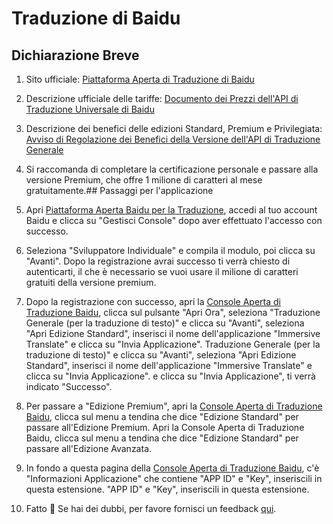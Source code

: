 # Traduzione di Baidu

## Dichiarazione Breve

1. Sito ufficiale: [Piattaforma Aperta di Traduzione di Baidu](https://fanyi-api.baidu.com/)
2. Descrizione ufficiale delle tariffe: [Documento dei Prezzi dell'API di Traduzione Universale di Baidu](https://fanyi-api.baidu.com/product/112)
3. Descrizione dei benefici delle edizioni Standard, Premium e Privilegiata: [Avviso di Regolazione dei Benefici della Versione dell'API di Traduzione Generale](https://fanyi-api.baidu.com/doc/8)
4. Si raccomanda di completare la certificazione personale e passare alla versione Premium, che offre 1 milione di caratteri al mese gratuitamente.## Passaggi per l'applicazione

1. Apri [Piattaforma Aperta Baidu per la Traduzione](https://fanyi-api.baidu.com/), accedi al tuo account Baidu e clicca su "Gestisci Console" dopo aver effettuato l'accesso con successo.
2. Seleziona "Sviluppatore Individuale" e compila il modulo, poi clicca su "Avanti". Dopo la registrazione avrai successo ti verrà chiesto di autenticarti, il che è necessario se vuoi usare il milione di caratteri gratuiti della versione premium.
3. Dopo la registrazione con successo, apri la [Console Aperta di Traduzione Baidu](https://fanyi-api.baidu.com/api/trans/product/desktop), clicca sul pulsante "Apri Ora", seleziona "Traduzione Generale (per la traduzione di testo)" e clicca su "Avanti", seleziona "Apri Edizione Standard", inserisci il nome dell'applicazione "Immersive Translate" e clicca su "Invia Applicazione". Traduzione Generale (per la traduzione di testo)" e clicca su "Avanti", seleziona "Apri Edizione Standard", inserisci il nome dell'applicazione "Immersive Translate" e clicca su "Invia Applicazione". e clicca su "Invia Applicazione", ti verrà indicato "Successo".
4. Per passare a "Edizione Premium", apri la [Console Aperta di Traduzione Baidu](https://fanyi-api.baidu.com/api/trans/product/desktop), clicca sul menu a tendina che dice "Edizione Standard" per passare all'Edizione Premium. Apri la Console Aperta di Traduzione Baidu, clicca sul menu a tendina che dice "Edizione Standard" per passare all'Edizione Avanzata.
5. In fondo a questa pagina della [Console Aperta di Traduzione Baidu](https://fanyi-api.baidu.com/api/trans/product/desktop), c'è "Informazioni Applicazione" che contiene "APP ID" e "Key", inseriscili in questa estensione. "APP ID" e "Key", inseriscili in questa estensione.
6. Fatto 🎉 Se hai dei dubbi, per favore fornisci un feedback [qui](https://github.com/immersive-translate/immersive-translate/issues/137).